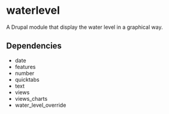 # waterlevel
A Drupal module that display the water level in a graphical way.


Dependencies
------------

* date
* features
* number
* quicktabs
* text
* views
* views_charts
* water_level_override
